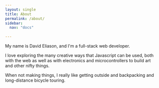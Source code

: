 ```yaml
---
layout: single
title: About
permalink: /about/
sidebar:
  nav: "docs"
  
---
```


My name is David Eliason, and I'm a full-stack web developer.

I love exploring the many creative ways that Javascript can be used, both with the web as well as with electronics and microcontrollers to build art and other nifty things.

When not making things, I really like getting outside and backpacking and long-distance bicycle touring.